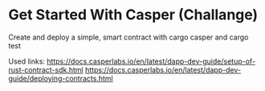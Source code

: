 # Get Started With Casper (Challange)
Create and deploy a simple, smart contract with cargo casper and cargo test

Used links:
https://docs.casperlabs.io/en/latest/dapp-dev-guide/setup-of-rust-contract-sdk.html
https://docs.casperlabs.io/en/latest/dapp-dev-guide/deploying-contracts.html